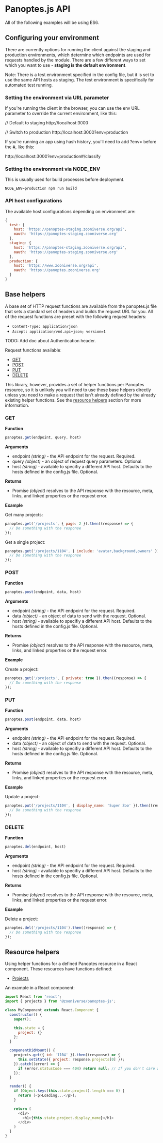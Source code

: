 # Panoptes.js API

All of the following examples will be using ES6.

## Configuring your environment

There are currently options for running the client against the staging and production environments, which determine which endpoints are used for requests handled by the module. There are a few different ways to set which you want to use - **staging is the default environment**.

Note: There is a test environment specified in the config file, but it is set to use the same API hosts as staging. The test environment is specifically for automated test running.

### Setting the environment via URL parameter

If you're running the client in the browser, you can use the env URL parameter to override the current environment, like this:

// Default to staging
http://localhost:3000

// Switch to production
http://localhost:3000?env=production

If you're running an app using hash history, you'll need to add ?env= before the #, like this:

http://localhost:3000?env=production#/classify

### Setting the environment via NODE_ENV

This is usually used for build processes before deployment.

```
NODE_ENV=production npm run build
```

### API host configurations

The available host configurations depending on environment are:

``` javascript
{
  test: {
    host: 'https://panoptes-staging.zooniverse.org/api',
    oauth: 'https://panoptes-staging.zooniverse.org'
  },
  staging: {
    host: 'https://panoptes-staging.zooniverse.org/api',
    oauth: 'https://panoptes-staging.zooniverse.org'
  },
  production: {
    host: 'https://www.zooniverse.org/api',
    oauth: 'https://panoptes.zooniverse.org'
  }
}
```

## Base helpers

A base set of HTTP request functions are available from the panoptes.js file that sets a standard set of headers and builds the request URL for you. All of the request functions are preset with the following request headers:

- `Content-Type: application/json`
- `Accept: application/vnd.api+json; version=1`

TODO: Add doc about Authentication header.

Request functions available:

- [GET](#get)
- [POST](#post)
- [PUT](#put)
- [DELETE](#delete)

This library, however, provides a set of helper functions per Panoptes resource, so it is unlikely you will need to use these base helpers directly unless you need to make a request that isn't already defined by the already existing helper functions. See the [resource helpers](#resource-helpers) section for more information.

### GET

**Function**

``` javascript
panoptes.get(endpoint, query, host)
```

**Arguments**

- endpoint _(string)_ - the API endpoint for the request. Required.
- query _(object)_ - an object of request query parameters. Optional.
- host _(string)_ - available to specifiy a different API host. Defaults to the hosts defined in the config.js file. Optional.

**Returns**

- Promise _(object)_ resolves to the API response with the resource, meta, links, and linked properties or the request error.

**Example**

Get many projects:

``` javascript
panoptes.get('/projects', { page: 2 }).then((response) => { 
  // Do something with the response 
});
```

Get a single project:

``` javascript
panoptes.get('/projects/1104', { include: 'avatar,background,owners' }).then((response) => {
  // Do something with the response 
});
```

### POST

**Function**

``` javascript
panoptes.post(endpoint, data, host)
```

**Arguments**

- endpoint _(string)_ - the API endpoint for the request. Required.
- data _(object)_ - an object of data to send with the request. Optional.
- host _(string)_ - available to specifiy a different API host. Defaults to the hosts defined in the config.js file. Optional.

**Returns**

- Promise _(object)_ resolves to the API response with the resource, meta, links, and linked properties or the request error.

**Example**

Create a project:

``` javascript
panoptes.get('/projects', { private: true }).then((response) => { 
  // Do something with the response 
});
```

### PUT

**Function**

``` javascript
panoptes.post(endpoint, data, host)
```

**Arguments**

- endpoint _(string)_ - the API endpoint for the request. Required.
- data _(object)_ - an object of data to send with the request. Optional.
- host _(string)_ - available to specifiy a different API host. Defaults to the hosts defined in the config.js file. Optional.

**Returns**

- Promise _(object)_ resolves to the API response with the resource, meta, links, and linked properties or the request error.

**Example**

Update a project:

``` javascript
panoptes.put('/projects/1104', { display_name: 'Super Zoo' }).then((response) => { 
  // Do something with the response 
});
```

### DELETE

**Function**

``` javascript
panoptes.del(endpoint, host)
```

**Arguments**

- endpoint _(string)_ - the API endpoint for the request. Required.
- host _(string)_ - available to specifiy a different API host. Defaults to the hosts defined in the config.js file. Optional.

**Returns**

- Promise _(object)_ resolves to the API response with the resource, meta, links, and linked properties or the request error.

**Example**

Delete a project:

``` javascript
panoptes.del('/projects/1104').then((response) => { 
  // Do something with the response 
});
```

## Resource helpers

Using helper functions for a defined Panoptes resource in a React component. These resources have functions defined:

- [Projects](projects.md)

An example in a React component:

``` javascript
import React from 'react';
import { projects } from '@zooniverse/panoptes-js';

class MyComponent extends React.Component {
  constructor() {
    super();

    this.state = {
      project: {}
    };
  }

  componentDidMount() {
    projects.get({ id: '1104' }).then((response) => {
      this.setState({ project: response.projects[0] });
    }).catch((error) => { 
      if (error.statusCode === 404) return null; // If you don't care about catching a 404
    });
  }

  render() {
    if (Object.keys(this.state.project).length === 0) {
      return (<p>Loading...</p>);
    }

    return (
      <div>
        <h1>{this.state.project.display_name}</h1>
      </div>
    )
  }
}

```